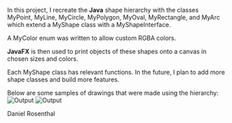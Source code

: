 In this project, I recreate the __Java__ shape hierarchy with the classes MyPoint, MyLine, MyCircle, MyPolygon, MyOval, MyRectangle, and MyArc which extend a MyShape class with a MyShapeInterface. 

A MyColor enum was written to allow custom RGBA colors.

__JavaFX__ is then used to print objects of these shapes onto a canvas in chosen sizes and colors. 

Each MyShape class has relevant functions. In the future, I plan to add more shape classes and build more features.

Below are some samples of drawings that were made using the hierarchy:
![Output](https://i.imgur.com/jzekBAz.png)
![Output](https://i.imgur.com/KzlTr7l.png)

Daniel Rosenthal
